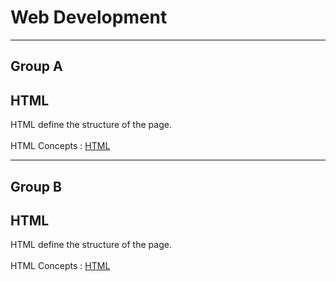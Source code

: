 <h1>Web Development</h1>
<hr>
<h2>Group A</h2>

## HTML 
HTML define the structure of the page. <br><br>
HTML Concepts : <a href="https://github.com/LesleyBonyo/WebDevJan2024/tree/main/Group%20A/15-01-2024"> HTML</a>
<hr>
<h2>Group B</h2>

## HTML 
HTML define the structure of the page. <br><br>
HTML Concepts : <a href="https://github.com/LesleyBonyo/WebDevJan2024/tree/main/Group%20B/15-01-2024"> HTML</a>
